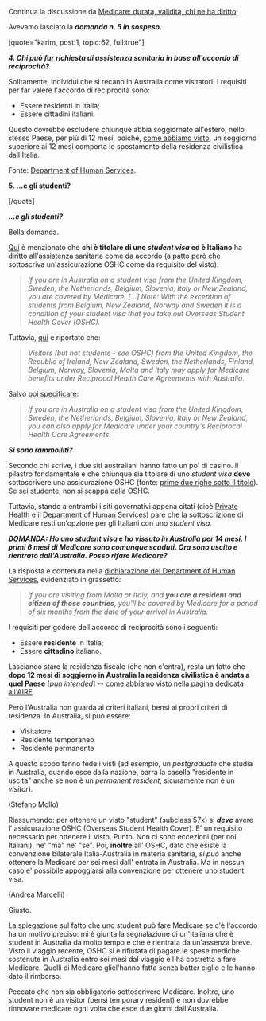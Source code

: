 Continua la discussione da [Medicare: durata, validità, chi ne ha diritto](http://community.australiafacile.com/t/medicare-durata-validita-chi-ne-ha-diritto/62):

Avevamo lasciato la ***domanda n. 5 in sospeso***.

[quote="karim, post:1, topic:62, full:true"]

***4. Chi può far richiesta di assistenza sanitaria in base all'accordo di reciprocità?***

Solitamente, individui che si recano in Australia come visitatori.
I requisiti per far valere l'accordo di reciprocità sono:

* Essere residenti in Italia;
* Essere cittadini italiani.

Questo dovrebbe escludere chiunque abbia soggiornato all'estero, nello stesso Paese, per più di 12 mesi, poiché, [come abbiamo visto](http://community.australiafacile.com/t/faq-aire-e-dintorni-iscrizione-obblighi/75), un soggiorno superiore ai 12 mesi comporta lo spostamento della residenza civilistica dall'Italia.

Fonte: [Department of Human Services](http://www.humanservices.gov.au/customer/enablers/medicare/reciprocal-health-care-agreements/health-care-for-visitors-to-australia).

**5. ...e gli studenti?**

[/quote]

***...e gli studenti?***

Bella domanda.

[Qui](http://www.humanservices.gov.au/customer/enablers/medicare/reciprocal-health-care-agreements/health-care-for-visitors-to-australia) è menzionato che **chi è titolare di uno *student visa* ed è Italiano** ha diritto all'assistenza sanitaria come da accordo (a patto però che sottoscriva un'assicurazione OSHC come da requisito del visto):

> *If you are in Australia on a student visa from the United Kingdom, Sweden, the Netherlands, Belgium, Slovenia, Italy or New Zealand, you are covered by Medicare.*
> *[...]*
> *Note: With the exception of students from Belgium, New Zealand, Norway and Sweden it is a condition of your student visa that you take out Overseas Student Health Cover (OSHC).*

Tuttavia, [qui](http://www.privatehealth.gov.au/healthinsurance/overseas/) è riportato che:

>*Visitors (but not students - see OSHC) from the United Kingdom, the Republic of Ireland, New Zealand, Sweden, the Netherlands, Finland, Belgium, Norway, Slovenia, Malta and Italy may apply for Medicare benefits under Reciprocal Health Care Agreements with Australia.*

Salvo [poi specificare](http://www.privatehealth.gov.au/healthinsurance/overseas/oshc.htm):

>*If you are in Australia on a student visa from the United Kingdom, Sweden, the Netherlands, Belgium, Slovenia, Italy or New Zealand, you can  also apply for Medicare under your country's Reciprocal Health Care Agreements.*

***Si sono rammolliti?***

Secondo chi scrive, i due siti australiani hanno fatto un po' di casino. Il pilastro fondamentale è che chiunque sia titolare di uno *student visa* **deve** sottoscrivere una assicurazione OSHC (fonte: [prime due righe sotto il titolo](http://www.privatehealth.gov.au/healthinsurance/overseas/oshc.htm)). Se sei studente, non si scappa dalla OSHC.

Tuttavia, stando a entrambi i siti governativi appena citati (cioè [Private Health](http://www.privatehealth.gov.au) e il [Department of Human Services](http://www.humanservices.gov.au)) pare che la sottoscrizione di Medicare resti un'opzione per gli Italiani con uno *student visa*.

***DOMANDA: Ho uno student visa e ho vissuto in Australia per 14 mesi. I primi 6 mesi di Medicare sono comunque scaduti. Ora sono uscito e rientrato dall'Australia. Posso rifare Medicare?***

La risposta è contenuta nella [dichiarazione del Department of Human Services](http://www.humanservices.gov.au/customer/enablers/medicare/reciprocal-health-care-agreements/health-care-for-visitors-to-australia), evidenziato in grassetto:

> *If you are visiting from Malta or Italy, and **you are a resident and citizen of those countries**, you’ll be covered by Medicare for a period of six months from the date of your arrival in Australia.*

I requisiti per godere dell'accordo di reciprocità sono i seguenti:

* Essere **residente** in Italia;
* Essere **cittadino** italiano.

Lasciando stare la residenza fiscale (che non c'entra), resta un fatto che **dopo 12 mesi di soggiorno in Australia la residenza civilistica è andata a quel Paese** [*pun intended*] -- [come abbiamo visto nella pagina dedicata all'AIRE](http://community.australiafacile.com/t/faq-aire-e-dintorni-iscrizione-obblighi/75).

Però l'Australia non guarda ai criteri italiani, bensì ai propri criteri di residenza. In Australia, si può essere:

* Visitatore
* Residente temporaneo
* Residente permanente

A questo scopo fanno fede i visti (ad esempio, un *postgraduate* che studia in Australia, quando esce dalla nazione, barra la casella "residente in uscita" anche se non è un *permanent resident*; sicuramente non è un *visitor*).



(Stefano Mollo)

Riassumendo:
per ottenere un visto "student" (subclass 57x) si ***deve*** avere l' assicurazione OSHC (Overseas Student Health Cover). E' un requisito necessario per ottenere il visto. Punto. Non ci sono eccezioni (per noi Italiani), ne' "ma" ne' "se".
Poi, **inoltre** all' OSHC, dato che esiste la convenzione bilaterale Italia-Australia in materia sanitaria, *si può* anche ottenere la Medicare per sei mesi dall' entrata in Australia. Ma in nessun caso e' possibile appoggiarsi alla convenzione per ottenere uno student visa.

(Andrea Marcelli)

Giusto.

La spiegazione sul fatto che uno student può fare Medicare se c'è l'accordo ha un motivo preciso: mi è giunta la segnalazione di un'Italiana che è student in Australia da molto tempo e che è rientrata da un'assenza breve.
Visto il viaggio recente, OSHC si è rifiutata di pagare le spese mediche sostenute in Australia entro sei mesi dal viaggio e l'ha costretta a fare Medicare. Quelli di Medicare gliel'hanno fatta senza batter ciglio e le hanno dato il rimborso.

Peccato che non sia obbligatorio sottoscrivere Medicare. Inoltre, uno student non è un visitor (bensì temporary resident) e non dovrebbe rinnovare medicare ogni volta che esce due giorni dall'Australia.



